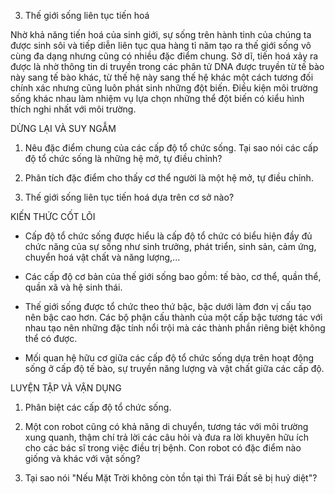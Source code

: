 3. Thế giới sống liên tục tiến hoá

Nhờ khả năng tiến hoá của sinh giới, sự sống trên hành tinh của chúng ta được sinh sôi và tiếp diễn liên tục qua hàng tỉ năm tạo ra thế giới sống vô cùng đa dạng nhưng cũng có nhiều đặc điểm chung. Sở dĩ, tiến hoá xảy ra được là nhờ thông tin di truyền trong các phân tử DNA được truyền từ tế bào này sang tế bào khác, từ thế hệ này sang thế hệ khác một cách tương đối chính xác nhưng cũng luôn phát sinh những đột biến. Điều kiện môi trường sống khác nhau làm nhiệm vụ lựa chọn những thể đột biến có kiểu hình thích nghi nhất với môi trường.

DỪNG LẠI VÀ SUY NGẪM

1. Nêu đặc điểm chung của các cấp độ tổ chức sống. Tại sao nói các cấp độ tổ chức sống là những hệ mở, tự điều chỉnh?

2. Phân tích đặc điểm cho thấy cơ thể người là một hệ mở, tự điều chỉnh.

3. Thế giới sống liên tục tiến hoá dựa trên cơ sở nào?

KIẾN THỨC CỐT LÕI

- Cấp độ tổ chức sống được hiểu là cấp độ tổ chức có biểu hiện đầy đủ chức năng của sự sống như sinh trưởng, phát triển, sinh sản, cảm ứng, chuyển hoá vật chất và năng lượng,...

- Các cấp độ cơ bản của thế giới sống bao gồm: tế bào, cơ thể, quần thể, quần xã và hệ sinh thái.

- Thế giới sống được tổ chức theo thứ bậc, bậc dưới làm đơn vị cấu tạo nên bậc cao hơn. Các bộ phận cấu thành của một cấp bậc tương tác với nhau tạo nên những đặc tính nổi trội mà các thành phần riêng biệt không thể có được.

- Mối quan hệ hữu cơ giữa các cấp độ tổ chức sống dựa trên hoạt động sống ở cấp độ tế bào, sự truyền năng lượng và vật chất giữa các cấp độ.

LUYỆN TẬP VÀ VẬN DỤNG

1. Phân biệt các cấp độ tổ chức sống.

2. Một con robot cũng có khả năng di chuyển, tương tác với môi trường xung quanh, thậm chí trả lời các câu hỏi và đưa ra lời khuyên hữu ích cho các bác sĩ trong việc điều trị bệnh. Con robot có đặc điểm nào giống và khác với vật sống?

3. Tại sao nói "Nếu Mặt Trời không còn tồn tại thì Trái Đất sẽ bị huỷ diệt"?